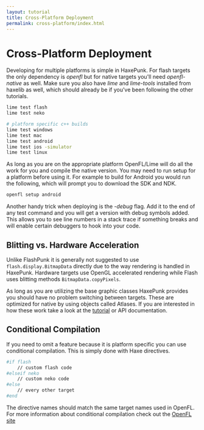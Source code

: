 ```yaml
---
layout: tutorial
title: Cross-Platform Deployment
permalink: cross-platform/index.html
---
```


# Cross-Platform Deployment

Developing for multiple platforms is simple in HaxePunk. For flash targets the only dependency is _openfl_ but for native targets you'll need _openfl-native_ as well. Make sure you also have _lime_ and _lime-tools_ installed from haxelib as well, which should already be if you've been following the other tutorials.

```bash
lime test flash
lime test neko

# platform specific c++ builds
lime test windows
lime test mac
lime test android
lime test ios -simulator
lime test linux
```

As long as you are on the appropriate platform OpenFL/Lime will do all the work for you and compile the native version. You may need to run setup for a platform before using it. For example to build for Android you would run the following, which will prompt you to download the SDK and NDK.

```bash
openfl setup android
```

Another handy trick when deploying is the _-debug_ flag. Add it to the end of any test command and you will get a version with debug symbols added. This allows you to see line numbers in a stack trace if something breaks and will enable certain debuggers to hook into your code.

## Blitting vs. Hardware Acceleration

Unlike FlashPunk it is generally not suggested to use <code>flash.display.BitmapData</code> directly due to the way rendering is handled in HaxePunk. Hardware targets use OpenGL accelerated rendering while Flash uses blitting methods <code>BitmapData.copyPixels</code>.

As long as you are utilizing the base graphic classes HaxePunk provides you should have no problem switching between targets. These are optimized for native by using objects called Atlases. If you are interested in how these work take a look at the [tutorial](/learn/tutorial/haxepunk-201-hardware-atlases) or API documentation.

## Conditional Compilation

If you need to omit a feature because it is platform specific you can use conditional compilation. This is simply done with Haxe directives.

```bash
#if flash
	// custom flash code
#elseif neko
	// custom neko code
#else
	// every other target
#end
```

The directive names should match the same target names used in OpenFL. For more information about conditional compilation check out the [OpenFL site](http://www.openfl.org/archive/developer/documentation/conditional-compilation/)
